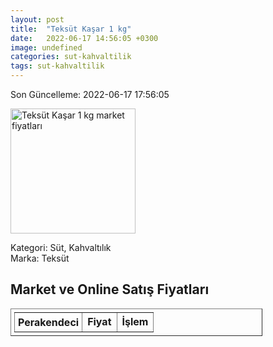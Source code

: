 ```yaml
---
layout: post
title:  "Teksüt Kaşar 1 kg"
date:   2022-06-17 14:56:05 +0300
image: undefined
categories: sut-kahvaltilik
tags: sut-kahvaltilik
---
```


Son Güncelleme: 2022-06-17 17:56:05

<img src="undefined" width="200" alt="Teksüt Kaşar 1 kg market fiyatları" />

Kategori: Süt, Kahvaltılık
<br />
Marka: Teksüt

<h2>Market ve Online Satış Fiyatları</h2>

<table border="1" style="padding: 5px;width:80%;">
  <tr>
    <td style="padding: 5px;"><strong>Perakendeci</strong></td>
    <td><strong>Fiyat</strong></td>
    <td><strong>İşlem</strong></td>
  </tr>
  
</table>
